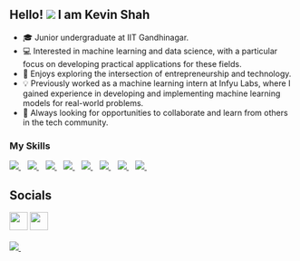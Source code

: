 ## Hello! ![](https://user-images.githubusercontent.com/18350557/176309783-0785949b-9127-417c-8b55-ab5a4333674e.gif) I am Kevin Shah <br>

* 🎓 Junior undergraduate at IIT Gandhinagar.
* 💻 Interested in machine learning and data science, with a particular focus on developing practical applications for these fields.
* 🚀 Enjoys exploring the intersection of entrepreneurship and technology.
* 💡 Previously worked as a machine learning intern at Infyu Labs, where I gained experience in developing and implementing machine learning models for real-world problems.
* 🤝 Always looking for opportunities to collaborate and learn from others in the tech community.

### My Skills

<p align='left'>
  <a href="https://www.python.org/">
    <img src="https://img.shields.io/badge/Python-FFD43B?style=for-the-badge&logo=python&logoColor=blue" />
  </a>&nbsp;&nbsp;
  <a href="https://docs.microsoft.com/en-us/cpp/?view=msvc-170">
    <img src="https://img.shields.io/badge/C-00599C?style=for-the-badge&logo=c&logoColor=white" />
  </a>&nbsp;&nbsp;  
  <a href="https://docs.microsoft.com/en-us/cpp/?view=msvc-170">
    <img src="https://img.shields.io/badge/C%2B%2B-00599C?style=for-the-badge&logo=c%2B%2B&logoColor=white" />
  </a>&nbsp;&nbsp;
  <a href="https://www.tensorflow.org/?gclid=Cj0KCQjwuLShBhC_ARIsAFod4fIAd-_nAtjbeg8u6_T1qs48D1Am9UuGBCQKUUi1PZk3GVWdh-C1zpMaAqa6EALw_wcB">
    <img src="https://img.shields.io/badge/TensorFlow-FF6F00?style=for-the-badge&logo=TensorFlow&logoColor=white" />
  </a>&nbsp;&nbsp;
  <a href="https://jupyter.org/">
    <img src="https://img.shields.io/badge/Jupyter-F37626.svg?&style=for-the-badge&logo=Jupyter&logoColor=white" />
  </a>&nbsp;&nbsp;
  <a href="https://opencv.org/">
    <img src="https://img.shields.io/badge/OpenCV-27338e?style=for-the-badge&logo=OpenCV&logoColor=white"/>        
  </a>&nbsp;&nbsp;  
  <a href="https://numpy.org/">
    <img src="https://img.shields.io/badge/Numpy-777BB4?style=for-the-badge&logo=numpy&logoColor=white"/>        
  </a>&nbsp;&nbsp; 
  <a href="https://pandas.pydata.org/">
    <img src="https://img.shields.io/badge/Pandas-2C2D72?style=for-the-badge&logo=pandas&logoColor=white"/>        
  </a>&nbsp;&nbsp; 
</p>

## Socials <br>
<p align="left"> 
<a href="https://github.com/kevinAshah" target="_blank" rel="noreferrer"><img src="https://raw.githubusercontent.com/danielcranney/readme-generator/main/public/icons/socials/github.svg" width="32" height="32" /></a> 
<a href="https://www.linkedin.com/in/-kevinshah/" target="_blank" rel="noreferrer"><img src="https://raw.githubusercontent.com/danielcranney/readme-generator/main/public/icons/socials/linkedin.svg" width="32" height="32" /></a>
<br> <br>
<a href="">
  <img src="https://github-readme-stats.vercel.app/api/top-langs/?username=kevinAshah" />
</a>&nbsp;&nbsp;
